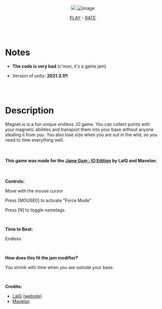 
<div align="center">

[![](https://img.shields.io/badge/%233-Jame%20Gam%20IO-purple)](https://itch.io/jam/jame-gam-io)
![image](https://user-images.githubusercontent.com/53797257/195993077-d6fc315d-f8b7-451a-9f07-7a9e25b1a36b.png)

 [PLAY](https://laiq.itch.io/magnet-io)  -  [RATE](https://itch.io/jam/jame-gam-io/rate/1741519)
 
 </div>
  
  <br><br>
  
# Notes
- **The code is very bad** (c'mon, it's a game jam)
- Version of unity: **2021.3.1f1**
  
  <br> <br>
  
# Description  
  
<p>Magnet.io is a fun&nbsp;unique endless .IO game. You can collect points with your magnetic abilities and transport them into your base without anyone stealing it from you. You also lose size when you are out in the wild, so you need to time everything well.</p>
<p><strong></strong></p>
<p><br></p>
<h4>This game was made for the <a href="https://itch.io/jam/jame-gam-io" target="_blank">Jame Gam : IO Edition</a> by LaIQ and Mavelan.</h4>
<p></p>
<p><br></p>
<p><strong>Controls:</strong></p>
<p>Move with the mouse cursor</p>
<p>Press [MOUSE0] to activate "Force Mode"</p>
<p>Press [N] to toggle nametags</p>
<p><br></p>
<p><strong>Time to Beat:</strong><br></p>
<p>Endless</p>
<p><br></p>
<p><strong>How does this fit the jam&nbsp;modifier?</strong><br></p>
<p>You shrink with time when you are outside your base.</p>
<p><br></p>
<p><strong>Credits:</strong><br></p>
<ul><li><a href="https://laiq.itch.io/" target="_blank">LaIQ</a> (<a href="https://gustafik.com/"></a><a href="https://gustafik.com/" target="_blank">website</a>)</li><li><a href="https://mavelan.itch.io/" target="_blank">Mavelan</a></li></ul>
<p><br></p>
<p></p>
